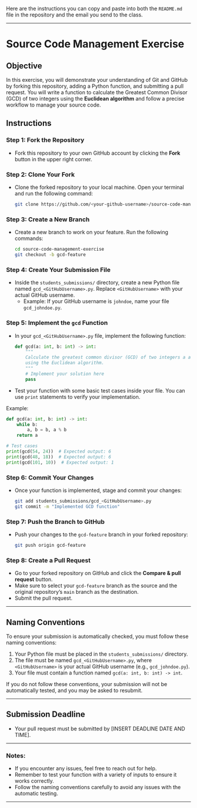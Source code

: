 Here are the instructions you can copy and paste into both the `README.md` file in the repository and the email you send to the class.

---

# Source Code Management Exercise

## Objective
In this exercise, you will demonstrate your understanding of Git and GitHub by forking this repository, adding a Python function, and submitting a pull request. You will write a function to calculate the Greatest Common Divisor (GCD) of two integers using the **Euclidean algorithm** and follow a precise workflow to manage your source code.

## Instructions

### Step 1: Fork the Repository
- Fork this repository to your own GitHub account by clicking the **Fork** button in the upper right corner.

### Step 2: Clone Your Fork
- Clone the forked repository to your local machine. Open your terminal and run the following command:
  ```bash
  git clone https://github.com/<your-github-username>/source-code-management-exercise.git
  ```

### Step 3: Create a New Branch
- Create a new branch to work on your feature. Run the following commands:
  ```bash
  cd source-code-management-exercise
  git checkout -b gcd-feature
  ```

### Step 4: Create Your Submission File
- Inside the `students_submissions/` directory, create a new Python file named `gcd_<GitHubUsername>.py`. Replace `<GitHubUsername>` with your actual GitHub username. 
  - Example: If your GitHub username is `johndoe`, name your file `gcd_johndoe.py`.
  
### Step 5: Implement the `gcd` Function
- In your `gcd_<GitHubUsername>.py` file, implement the following function:
  ```python
  def gcd(a: int, b: int) -> int:
      """
      Calculate the greatest common divisor (GCD) of two integers a and b
      using the Euclidean algorithm.
      """
      # Implement your solution here
      pass
  ```

- Test your function with some basic test cases inside your file. You can use `print` statements to verify your implementation.

Example:
```python
def gcd(a: int, b: int) -> int:
    while b:
        a, b = b, a % b
    return a

# Test cases
print(gcd(54, 24))  # Expected output: 6
print(gcd(48, 18))  # Expected output: 6
print(gcd(101, 10))  # Expected output: 1
```

### Step 6: Commit Your Changes
- Once your function is implemented, stage and commit your changes:
  ```bash
  git add students_submissions/gcd_<GitHubUsername>.py
  git commit -m "Implemented GCD function"
  ```

### Step 7: Push the Branch to GitHub
- Push your changes to the `gcd-feature` branch in your forked repository:
  ```bash
  git push origin gcd-feature
  ```

### Step 8: Create a Pull Request
- Go to your forked repository on GitHub and click the **Compare & pull request** button.
- Make sure to select your `gcd-feature` branch as the source and the original repository’s `main` branch as the destination.
- Submit the pull request.

---

## Naming Conventions
To ensure your submission is automatically checked, you must follow these naming conventions:
1. Your Python file must be placed in the `students_submissions/` directory.
2. The file must be named `gcd_<GitHubUsername>.py`, where `<GitHubUsername>` is your actual GitHub username (e.g., `gcd_johndoe.py`).
3. Your file must contain a function named `gcd(a: int, b: int) -> int`.

If you do not follow these conventions, your submission will not be automatically tested, and you may be asked to resubmit.

---

## Submission Deadline
- Your pull request must be submitted by [INSERT DEADLINE DATE AND TIME].
  
---

### Notes:
- If you encounter any issues, feel free to reach out for help.
- Remember to test your function with a variety of inputs to ensure it works correctly.
- Follow the naming conventions carefully to avoid any issues with the automatic testing.

---
